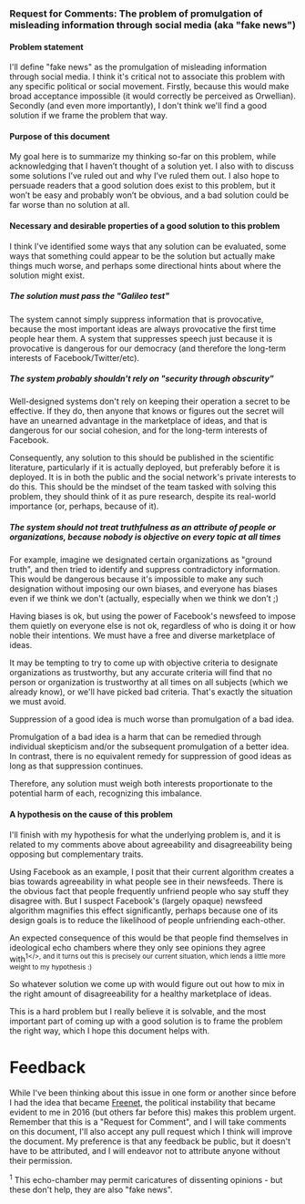 ### Request for Comments: The problem of promulgation of misleading information through social media (aka "fake news")

#### Problem statement

I'll define "fake news" as the promulgation of misleading information through social media.  I think it's critical not to associate this problem with any specific political or social movement.  Firstly, because this would make broad acceptance impossible (it would correctly be perceived as Orwellian).  Secondly (and even more importantly), I don't think we'll find a good solution if we frame the problem that way.


#### Purpose of this document 

My goal here is to summarize my thinking so-far on this problem, while acknowledging that I haven’t thought of a solution yet.  I also with to discuss some solutions I’ve ruled out and why I’ve ruled them out.  I also hope to persuade readers that a good solution does exist to this problem, but it won’t be easy and probably won’t be obvious, and a bad solution could be far worse than no solution at all.

#### Necessary and desirable properties of a good solution to this problem

I think I've identified some ways that any solution can be evaluated, some ways that something could appear to be the solution but actually make things much worse, and perhaps some directional hints about where the solution might exist.

##### The solution must pass the "Galileo test"

The system cannot simply suppress information that is provocative, because the most important ideas are always provocative the first time people hear them.  A system that suppresses speech just because it is provocative is dangerous for our democracy (and therefore the long-term interests of Facebook/Twitter/etc).

##### The system probably shouldn't rely on "security through obscurity"

Well-designed systems don't rely on keeping their operation a secret to be effective.  If they do, then anyone that knows or figures out the secret will have an unearned advantage in the marketplace of ideas, and that is dangerous for our social cohesion, and for the long-term interests of Facebook.

Consequently, any solution to this should be published in the scientific literature, particularly if it is actually deployed, but preferably before it is deployed.  It is in both the public and the social network's private interests to do this.  This should be the mindset of the team tasked with solving this problem, they should think of it as pure research, despite its real-world importance (or, perhaps, because of it).

##### The system should not treat truthfulness as an attribute of people or organizations, because nobody is objective on every topic at all times

For example, imagine we designated certain organizations as "ground truth", and then tried to identify and suppress contradictory information.  This would be dangerous because it's impossible to make any such designation without imposing our own biases, and everyone has biases even if we think we don't (actually, especially when we think we don’t ;)

Having biases is ok, but using the power of Facebook's newsfeed to impose them quietly on everyone else is not ok, regardless of who is doing it or how noble their intentions.  We must have a free and diverse marketplace of ideas.

It may be tempting to try to come up with objective criteria to designate organizations as trustworthy, but any accurate criteria will find that no person or organization is trustworthy at all times on all subjects (which we already know), or we'll have picked bad criteria.  That's exactly the situation we must avoid.

Suppression of a good idea is much worse than promulgation of a bad idea.

Promulgation of a bad idea is a harm that can be remedied through individual skepticism and/or the subsequent promulgation of a better idea.  In contrast, there is no equivalent remedy for suppression of good ideas as long as that suppression continues.

Therefore, any solution must weigh both interests proportionate to the potential harm of each, recognizing this imbalance.

#### A hypothesis on the cause of this problem

I'll finish with my hypothesis for what the underlying problem is, and it is related to my comments above about agreeability and disagreeability being opposing but complementary traits.

Using Facebook as an example, I posit that their current algorithm creates a bias towards agreeability in what people see in their newsfeeds.  There is the obvious fact that people frequently unfriend people who say stuff they disagree with.  But I suspect Facebook's (largely opaque) newsfeed algorithm magnifies this effect significantly, perhaps because one of its design goals is to reduce the likelihood of people unfriending each-other.

An expected consequence of this would be that people find themselves in ideological echo chambers where they only see opinions they agree with<sup>1</>, and it turns out this is precisely our current situation, which lends a little more weight to my hypothesis :)

So whatever solution we come up with would figure out out how to mix in the right amount of disagreeability for a healthy marketplace of ideas.
 
This is a hard problem but I really believe it is solvable, and the most important part of coming up with a good solution is to frame the problem the right way, which I hope this document helps with.

# Feedback

While I've been thinking about this issue in one form or another since before I had the idea that became [Freenet](https://en.wikipedia.org/wiki/Freenet), the political instability that became evident to me in 2016 (but others far before this) makes this problem urgent.  Remember that this is a "Request for Comment", and I will take comments on this document, I'll also accept any pull request which I think will improve the document.  My preference is that any feedback be public, but it doesn't have to be attributed, and I will endeavor not to attribute anyone without their permission.

<sup>1</sup> This echo-chamber may permit caricatures of dissenting opinions - but these don't help, they are also "fake news".
